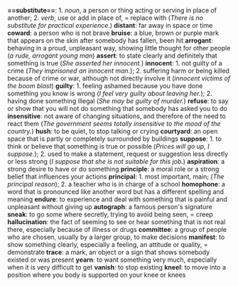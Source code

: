 **==substitute==**: 1. *noun*, a person or thing acting or serving in place of another; 2. *verb*, use or add in place of, = replace with (*There is no substitute for practical experience.*)
**distant**: far away in space or time
**coward**: a person who is not brave
**bruise**: a blue, brown or purple mark that appears on the skin after somebody has fallen, been hit
**arrogant**: behaving in a proud, unpleasant way, showing little thought for other people (*a rude, arrogant young man*)
**assert**: to state clearly and definitely that something is true (*She asserted her innocent.*)
**innocent**: 1. not guilty of a crime (*They imprisoned an innocent man.*); 2. suffering harm or being killed because of crime or war, although not directly involve it (*innocent victims of the boom blast*)
**guilty**: 1. feeling ashamed because you have done something you know is wrong (*I feel very guilty about leaving her.*); 2. having done something illegal (*She may be guilty of murder.*)
**refuse**: to say or show that you will not do something that somebody has asked you to do
**insensitive**: not aware of changing situations, and therefore of the need to react them (*The government seems totally insensitive to the mood of the country.*)
**hush**: to be quiet, to stop talking or crying
**courtyard**: an open space that is partly or completely surrounded by buildings
**suppose**: 1. to think or believe that something is true or possible (*Prices will go up, I suppose.*); 2. used to make a statement, request or suggestion less directly or less strong (*I suppose that she is not suitable for this job.*)
**aspiration**: a strong desire to have or do something
**principle**: a moral role or a strong belief that influences your actions
**principal**: 1. most important, main; (*The principal reason*); 2. a teacher who is in charge of a school
**homophone**: a word that is pronounced like another word but has a different spelling and meaning
**endure**: to experience and deal with something that is painful and unpleasant without giving up
**autograph**: a famous person's signature
**sneak**: to go some where secretly, trying to avoid being seen, = creep
**hallucination**: the fact of seeming to see or hear something that is not real there, especially because of illness or drugs
**committee**: a group of people who are chosen, usually by a larger group, to make decisions
**manifest**: to show something clearly, especially a feeling, an attitude or quality, = demonstrate
**trace**: a mark, an object or a sign that shows somebody existed or was present
**yearn**: to want something very much, especially when it is very difficult to get
**vanish**: to stop existing
**kneel**: to move into a position where you body is supported on your knee or knees